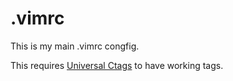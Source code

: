 # .vimrc

This is my main .vimrc congfig. 

This requires [Universal Ctags](https://github.com/universal-ctags/ctags) to have working tags. 
